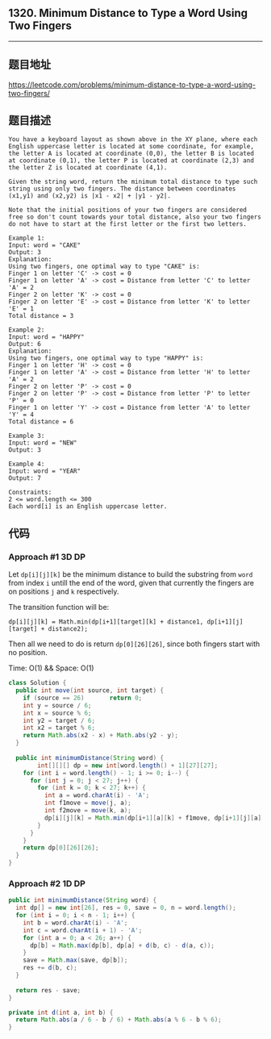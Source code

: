 ## 1320. Minimum Distance to Type a Word Using Two Fingers

----
## 题目地址

https://leetcode.com/problems/minimum-distance-to-type-a-word-using-two-fingers/

## 题目描述
```
You have a keyboard layout as shown above in the XY plane, where each English uppercase letter is located at some coordinate, for example, the letter A is located at coordinate (0,0), the letter B is located at coordinate (0,1), the letter P is located at coordinate (2,3) and the letter Z is located at coordinate (4,1).

Given the string word, return the minimum total distance to type such string using only two fingers. The distance between coordinates (x1,y1) and (x2,y2) is |x1 - x2| + |y1 - y2|. 

Note that the initial positions of your two fingers are considered free so don't count towards your total distance, also your two fingers do not have to start at the first letter or the first two letters.

Example 1:
Input: word = "CAKE"
Output: 3
Explanation: 
Using two fingers, one optimal way to type "CAKE" is: 
Finger 1 on letter 'C' -> cost = 0 
Finger 1 on letter 'A' -> cost = Distance from letter 'C' to letter 'A' = 2 
Finger 2 on letter 'K' -> cost = 0 
Finger 2 on letter 'E' -> cost = Distance from letter 'K' to letter 'E' = 1 
Total distance = 3

Example 2:
Input: word = "HAPPY"
Output: 6
Explanation: 
Using two fingers, one optimal way to type "HAPPY" is:
Finger 1 on letter 'H' -> cost = 0
Finger 1 on letter 'A' -> cost = Distance from letter 'H' to letter 'A' = 2
Finger 2 on letter 'P' -> cost = 0
Finger 2 on letter 'P' -> cost = Distance from letter 'P' to letter 'P' = 0
Finger 1 on letter 'Y' -> cost = Distance from letter 'A' to letter 'Y' = 4
Total distance = 6

Example 3:
Input: word = "NEW"
Output: 3

Example 4:
Input: word = "YEAR"
Output: 7
 
Constraints:
2 <= word.length <= 300
Each word[i] is an English uppercase letter.
```

## 代码

### Approach #1  3D DP

Let `dp[i][j][k]` be the minimum distance to build the substring from `word` from index `i` untill the end of the word, given that currently the fingers are on positions `j` and `k` respectively.

The transition function will be:

```
dp[i][j][k] = Math.min(dp[i+1][target][k] + distance1, dp[i+1][j][target] + distance2);
```

Then all we need to do is return `dp[0][26][26]`, since both fingers start with no position.

Time: O(1) && Space: O(1)

```java
class Solution {
  public int move(int source, int target) {
    if (source == 26)		return 0;
    int y = source / 6;
    int x = source % 6;
    int y2 = target / 6;
    int x2 = target % 6;
    return Math.abs(x2 - x) + Math.abs(y2 - y);
  }
  
  public int minimumDistance(String word) {
		int[][][] dp = new int[word.length() + 1][27][27];
    for (int i = word.length() - 1; i >= 0; i--) {
      for (int j = 0; j < 27; j++) {
        for (int k = 0; k < 27; k++) {
          int a = word.charAt(i) - 'A';
          int f1move = move(j, a);
          int f2move = move(k, a);
          dp[i][j][k] = Math.min(dp[i+1][a][k] + f1move, dp[i+1][j][a] + f2move);
        }
      }
    }
    return dp[0][26][26];
  }
}
```

### Approach #2 1D DP

```JAVA
public int minimumDistance(String word) {
  int dp[] = new int[26], res = 0, save = 0, n = word.length();
  for (int i = 0; i < n - 1; i++) {
    int b = word.charAt(i) - 'A';
    int c = word.charAt(i + 1) - 'A';
    for (int a = 0; a < 26; a++) {
      dp[b] = Math.max(dp[b], dp[a] + d(b, c) - d(a, c));
    }
    save = Math.max(save, dp[b]);
    res += d(b, c);
  }
  
  return res - save;
}

private int d(int a, int b) {
  return Math.abs(a / 6 - b / 6) + Math.abs(a % 6 - b % 6);
}
```















